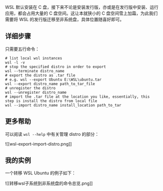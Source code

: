 WSL 默认安装在 C 盘，接下来不论是安装发行版，亦或是在发行版中安装、运行应用，都会占用大量的 C 盘空间。这让本就狭小的 C 盘空间雪上加霜，为此我们需要将 WSL 的发行版迁移至非系统盘，具体位置随喜好即可。

## 详细步骤

只需要五行命令：

```shell
# list local wsl instances
wsl -l -v
# stop the specified distro in order to export
wsl --terminate distro_name
# export the distro as .tar file
# e.g. wsl --export Ubuntu E:\WSL\ubuntu.tar
wsl --export distro_name path_to_tar_file
# unregister the distro
wsl --unregister distro_name
# import the .tar file at the location you like, essentially, this step is install the distro from local file
wsl --import distro_name install_location path_to_tar
```

## 更多帮助

可以阅读 `wsl --help` 中有关管理 distro 的部分：

![[wsl-export-import-distro.png]]

## 我的实例

一个转移 WSL Ubuntu 的例子如下：

![[转移wsl子系统到非系统盘的命令总览.png]]